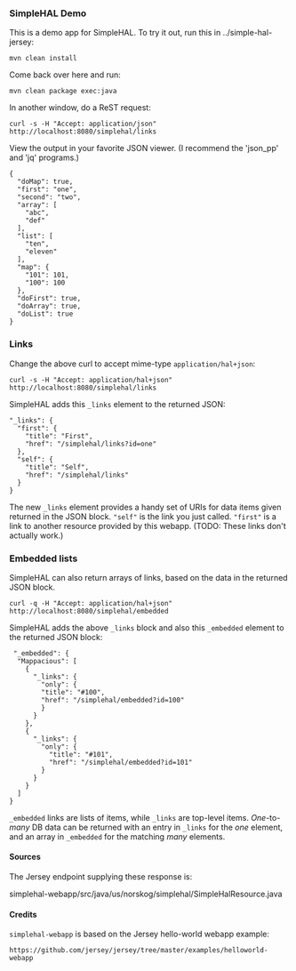 ### SimpleHAL Demo

This is a demo app for SimpleHAL. To try it out, run this in ../simple-hal-jersey:
```
mvn clean install
```

Come back over here and run:

```
mvn clean package exec:java
```

In another window, do a ReST request:

```
curl -s -H "Accept: application/json" http://localhost:8080/simplehal/links 
```

View the output in your favorite JSON viewer. (I recommend the 'json_pp' and 'jq' programs.)


```
{
  "doMap": true,
  "first": "one",
  "second": "two",
  "array": [
    "abc",
    "def"
  ],
  "list": [
    "ten",
    "eleven"
  ],
  "map": {
    "101": 101,
    "100": 100
  },
  "doFirst": true,
  "doArray": true,
  "doList": true
}
```
### Links
Change the above curl to accept mime-type `application/hal+json`:

```
curl -s -H "Accept: application/hal+json" http://localhost:8080/simplehal/links 
```

SimpleHAL adds this `_links` element to the returned JSON:

```
"_links": { 
  "first": { 
    "title": "First",
    "href": "/simplehal/links?id=one"
  },
  "self": { 
    "title": "Self",
    "href": "/simplehal/links"
  } 
}
```
The new `_links` element provides a handy set of URIs for data items given returned in the JSON block. `"self"` is the link you just called. `"first"` is a link to another resource provided by this webapp. (TODO: These links don't actually work.)

### Embedded lists
SimpleHAL can also return arrays of links, based on the data in the returned JSON block.
```
curl -q -H "Accept: application/hal+json" http://localhost:8080/simplehal/embedded 
```
SimpleHAL adds the above `_links` block and also this `_embedded` element to the returned JSON block:
```
 "_embedded": {
  "Mappacious": [
    {
      "_links": {
        "only": {
        "title": "#100",
        "href": "/simplehal/embedded?id=100"
        }
      }
    },
    {
      "_links": {
        "only": {
          "title": "#101",
          "href": "/simplehal/embedded?id=101"
        }
      }
    }
  ]
}
```
`_embedded` links are lists of items, while `_links` are top-level items. _One_-to-_many_ DB data can be returned with an entry in `_links` for the _one_ element, and an array in `_embedded` for the matching _many_ elements. 
#### Sources
The Jersey endpoint supplying these response is:

simplehal-webapp/src/java/us/norskog/simplehal/SimpleHalResource.java
#### Credits
`simplehal-webapp` is based on the Jersey hello-world webapp example:

`https://github.com/jersey/jersey/tree/master/examples/helloworld-webapp`

